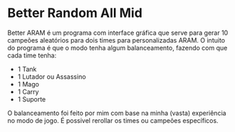 # Better Random All Mid
Better ARAM é um programa com interface gráfica que serve para gerar 10 campeões aleatórios para dois times para personalizadas ARAM. O intuito do programa é que o modo tenha algum balanceamento, fazendo com que cada time tenha:
- 1 Tank
- 1 Lutador ou Assassino
- 1 Mago
- 1 Carry
- 1 Suporte

O balanceamento foi feito por mim com base na minha (vasta) experiência no modo de jogo.
É possivel rerollar os times ou campeões específicos. 
